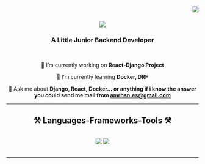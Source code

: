 <img align="right" src="https://visitor-badge.laobi.icu/badge?page_id=AmrhsnEs.AmrhsnEs" />

<h1 align="center">
    <img src="https://readme-typing-svg.herokuapp.com/?font=Righteous&size=35&center=true&vCenter=true&width=500&height=70&duration=4000&lines=Hi+There!+👋;+I'm+Amirhossein+Esmaeili!;" />
</h1>

<h3 align="center">A Little Junior Backend Developer</h3>

<br/>

<div align="center">
 
 🔭 I’m currently working on **React-Django Project**
 
 🌱 I’m currently learning **Docker, DRF**

💬 Ask me about **Django, React, Docker... or anything if i know the answer you could send me mail from <amrhsn.es@gmail.com>**

 <hr/>
 
<h2 align="center">⚒️ Languages-Frameworks-Tools ⚒️</h2>
<br/>
<div align="center">
    <img src="https://skillicons.dev/icons?i=html,css,vscode,github,git,docker,linux" />
    <img src="https://skillicons.dev/icons?i=django,python,javascript,mysql,flask,postgres,django-rest-framework,debian" /><br>
</div>

<br/>
<hr/>

<br/>
